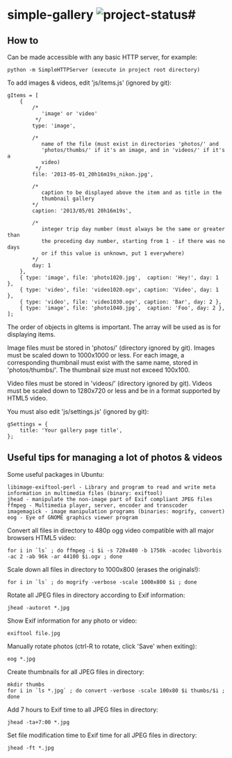 # simple-gallery ![project-status](http://stillmaintained.com/paps/simple-gallery.png)#

How to
------

Can be made accessible with any basic HTTP server, for example:

	python -m SimpleHTTPServer (execute in project root directory)

To add images & videos, edit 'js/items.js' (ignored by git):

	gItems = [
		{
			/*
			   'image' or 'video'
			 */
			type: 'image',
			
			/*
			   name of the file (must exist in directories 'photos/' and
			   'photos/thumbs/' if it's an image, and in 'videos/' if it's a
			   video)
			 */
			file: '2013-05-01_20h16m19s_nikon.jpg',
			
			/*
			   caption to be displayed above the item and as title in the
			   thumbnail gallery
			*/
			caption: '2013/05/01 20h16m19s',
			
			/*
			   integer trip day number (must always be the same or greater than
			   the preceding day number, starting from 1 - if there was no days
			   or if this value is unknown, put 1 everywhere)
			*/
			day: 1
		},
		{ type: 'image', file: 'photo1020.jpg',  caption: 'Hey!', day: 1 },
		{ type: 'video', file: 'video1020.ogv', caption: 'Video', day: 1 },
		{ type: 'video', file: 'video1030.ogv', caption: 'Bar', day: 2 },
		{ type: 'image', file: 'photo1040.jpg',  caption: 'Foo', day: 2 },
	];

The order of objects in gItems is important. The array will be used as is for displaying items.

Image files must be stored in 'photos/' (directory ignored by git). Images must be scaled down to 1000x1000 or less. For each image, a corresponding thumbnail must exist with the same name, stored in 'photos/thumbs/'. The thumbnail size must not exceed 100x100.

Video files must be stored in 'videos/' (directory ignored by git). Videos must be scaled down to 1280x720 or less and be in a format supported by HTML5 video.

You must also edit 'js/settings.js' (ignored by git):

	gSettings = {
		title: 'Your gallery page title',
	};


Useful tips for managing a lot of photos & videos
--------------------------------------------------------

Some useful packages in Ubuntu:

	libimage-exiftool-perl - Library and program to read and write meta information in multimedia files (binary: exiftool)
	jhead - manipulate the non-image part of Exif compliant JPEG files
	ffmpeg - Multimedia player, server, encoder and transcoder
	imagemagick - image manipulation programs (binaries: mogrify, convert)
	eog - Eye of GNOME graphics viewer program

Convert all files in directory to 480p ogg video compatible with all major
browsers HTML5 video:

	for i in `ls` ; do ffmpeg -i $i -s 720x480 -b 1750k -acodec libvorbis -ac 2 -ab 96k -ar 44100 $i.ogv ; done

Scale down all files in directory to 1000x800 (erases the originals!):

	for i in `ls` ; do mogrify -verbose -scale 1000x800 $i ; done

Rotate all JPEG files in directory according to Exif information:

	jhead -autorot *.jpg

Show Exif information for any photo or video:

	exiftool file.jpg

Manually rotate photos (ctrl-R to rotate, click 'Save' when exiting):

	eog *.jpg

Create thumbnails for all JPEG files in directory:

	mkdir thumbs
	for i in `ls *.jpg` ; do convert -verbose -scale 100x80 $i thumbs/$i ; done

Add 7 hours to Exif time to all JPEG files in directory:

	jhead -ta+7:00 *.jpg

Set file modification time to Exif time for all JPEG files in directory:

	jhead -ft *.jpg

